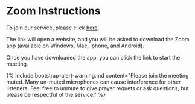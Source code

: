 # Zoom Instructions

To join our service, please click [here](https://us02web.zoom.us/j/7608593426?pwd=cjZJV016blVrS0k4ZWM2bVlhVVZkQT09).

The link will open a website, and you will be asked to download the Zoom app (available on Windows, Mac, Iphone, and Android).

Once you have downloaded the app, you can click the link to start the meeting.

{% include bootstrap-alert-warning.md content="Please join the meeting muted. Many un-muted microphones can cause interference for other listeners. Feel free to unmute to give prayer requets or ask questions, but please be respectful of the service." %}
